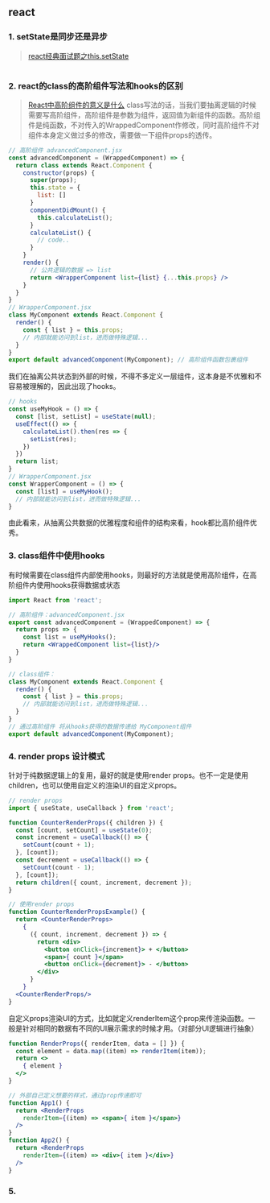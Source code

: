 ## react

### 1. setState是同步还是异步
> [react经典面试题之this.setState](https://juejin.cn/post/6920521739453612040)
```js

```

### 2. react的class的高阶组件写法和hooks的区别
> [React中高阶组件的意义是什么](https://www.zhihu.com/question/269715069?sort=created)
class写法的话，当我们要抽离逻辑的时候需要写高阶组件，高阶组件是参数为组件，返回值为新组件的函数。高阶组件是纯函数，不对传入的WrappedComponent作修改，同时高阶组件不对组件本身定义做过多的修改，需要做一下组件props的透传。
```jsx
// 高阶组件 advancedComponent.jsx
const advancedComponent = (WrappedComponent) => {
  return class extends React.Component {
    constructor(props) {
      super(props);
      this.state = {
        list: []
      }
      componentDidMount() {
        this.calculateList();
      }
      calculateList() {
        // code..
      }
    }
    render() {
      // 公共逻辑的数据 => list
      return <WrapperComponent list={list} {...this.props} />
    }
  }
}
// WrapperComponent.jsx
class MyComponent extends React.Component {
  render() {
    const { list } = this.props;
    // 内部就能访问到list，进而做特殊逻辑...
  }
}
export default advancedComponent(MyComponent); // 高阶组件函数包裹组件
```
我们在抽离公共状态到外部的时候，不得不多定义一层组件，这本身是不优雅和不容易被理解的，因此出现了hooks。
```jsx
// hooks
const useMyHook = () => {
  const [list, setList] = useState(null);
  useEffect(() => {
    calculateList().then(res => {
      setList(res);
    })
  })
  return list;
}
// WrapperComponent.jsx
const WrapperComponent = () => {
  const [list] = useMyHook();
  // 内部就能访问到list，进而做特殊逻辑...
}
```
由此看来，从抽离公共数据的优雅程度和组件的结构来看，hook都比高阶组件优秀。

### 3. class组件中使用hooks
有时候需要在class组件内部使用hooks，则最好的方法就是使用高阶组件，在高阶组件内使用hooks获得数据或状态
```jsx
import React from 'react';

// 高阶组件：advancedComponent.jsx
export const advancedComponent = (WrappedComponent) => {
  return props => {
    const list = useMyHooks();
    return <WrappedComponent list={list}/>
  }
}

// class组件：
class MyComponent extends React.Component {
  render() {
    const { list } = this.props;
    // 内部就能访问到list，进而做特殊逻辑...
  }
}
// 通过高阶组件 将从hooks获得的数据传递给 MyComponent组件
export default advancedComponent(MyComponent);
```

### 4. render props 设计模式
针对于纯数据逻辑上的复用，最好的就是使用render props。也不一定是使用children，也可以使用自定义的渲染UI的自定义props。
```jsx
// render props
import { useState, useCallback } from 'react';

function CounterRenderProps({ children }) {
  const [count, setCount] = useState(0);
  const increment = useCallback(() => {
    setCount(count + 1);
  }, [count]);
  const decrement = useCallback(() => {
    setCount(count - 1);
  }, [count]);
  return children({ count, increment, decrement });
}

// 使用render props
function CounterRenderPropsExample() {
  return <CounterRenderProps>
    {
      ({ count, increment, decrement }) => {
        return <div>
          <button onClick={increment}> + </button>
          <span>{ count }</span>
          <button onClick={decrement}> - </button>
        </div>
      }
    }
  <CounterRenderProps/>
}
```
自定义props渲染UI的方式，比如就定义renderItem这个prop来传渲染函数。一般是针对相同的数据有不同的UI展示需求的时候才用。（对部分UI逻辑进行抽象）
```jsx
function RenderProps({ renderItem, data = [] }) {
  const element = data.map((item) => renderItem(item));
  return <>
    { element }
  </>
}

// 外部自己定义想要的样式，通过prop传递即可
function App1() {
  return <RenderProps 
    renderItem={(item) => <span>{ item }</span>}
  />
}
function App2() {
  return <RenderProps 
    renderItem={(item) => <div>{ item }</div>}
  />
}
```

### 5. 